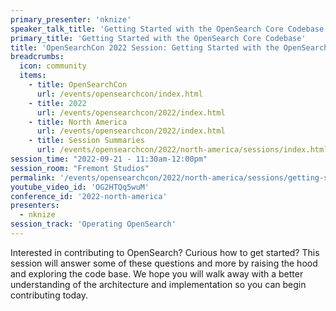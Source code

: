 ```yaml
---
primary_presenter: 'nknize'
speaker_talk_title: 'Getting Started with the OpenSearch Core Codebase'
primary_title: 'Getting Started with the OpenSearch Core Codebase'
title: 'OpenSearchCon 2022 Session: Getting Started with the OpenSearch Core Codebase'
breadcrumbs:
  icon: community
  items:
    - title: OpenSearchCon
      url: /events/opensearchcon/index.html
    - title: 2022
      url: /events/opensearchcon/2022/index.html
    - title: North America
      url: /events/opensearchcon/2022/index.html
    - title: Session Summaries
      url: /events/opensearchcon/2022/north-america/sessions/index.html
session_time: "2022-09-21 - 11:30am-12:00pm"
session_room: "Fremont Studios"
permalink: '/events/opensearchcon/2022/north-america/sessions/getting-started-with-opensearch-core-codebase.html'
youtube_video_id: 'OG2HTQq5wuM'
conference_id: '2022-north-america'
presenters:
  - nknize
session_track: 'Operating OpenSearch'
---
```

Interested in contributing to OpenSearch? Curious how to get started? This session will answer some of these questions and more by raising the hood and exploring the code base. We hope you will walk away with a better understanding of the architecture and implementation so you can begin contributing today.
